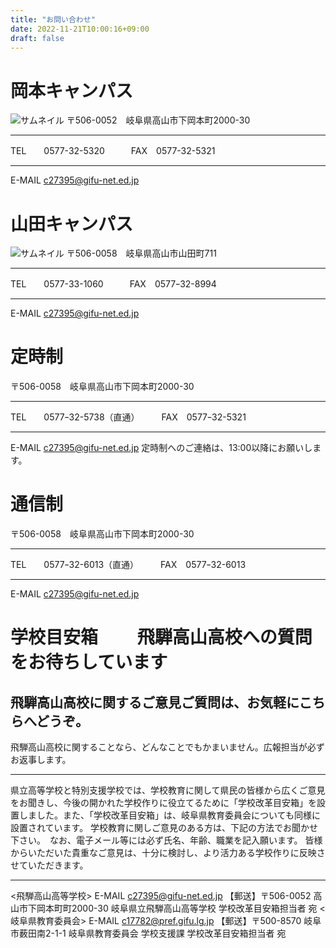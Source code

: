 ```yaml
---
title: "お問い合わせ"
date: 2022-11-21T10:00:16+09:00
draft: false
---
```

# 岡本キャンパス
![サムネイル](images/okamoto.jpeg)
〒506-0052　岐阜県高山市下岡本町2000-30
***
TEL　　0577-32-5320　　　FAX　0577-32-5321
***
E-MAIL c27395@gifu-net.ed.jp
# 山田キャンパス
![サムネイル](images/yamada.jpeg)
〒506-0058　岐阜県高山市山田町711
***
TEL　　0577-33-1060　　　FAX　0577ｰ32-8994
***
E-MAIL c27395@gifu-net.ed.jp
# 定時制
〒506-0058　岐阜県高山市下岡本町2000-30
***
TEL　　0577ｰ32-5738（直通）　　　FAX　0577ｰ32-5321
***
E-MAIL c27395@gifu-net.ed.jp
定時制へのご連絡は、13:00以降にお願いします。
# 通信制
〒506-0058　岐阜県高山市下岡本町2000-30
***
TEL　　0577ｰ32-6013（直通）　　　FAX　0577ｰ32-6013
***
E-MAIL c27395@gifu-net.ed.jp
# 学校目安箱　　 飛騨高山高校への質問をお待ちしています
## 飛騨高山高校に関するご意見ご質問は、お気軽にこちらへどうぞ。
飛騨高山高校に関することなら、どんなことでもかまいません。広報担当が必ずお返事します。
***
県立高等学校と特別支援学校では、学校教育に関して県民の皆様から広くご意見をお聞きし、今後の開かれた学校作りに役立てるために「学校改革目安箱」を設置しました。また、「学校改革目安箱」は、岐阜県教育委員会についても同様に設置されています。 学校教育に関しご意見のある方は、下記の方法でお聞かせ下さい。　なお、電子メール等には必ず氏名、年齢、職業を記入願います。 皆様からいただいた貴重なご意見は、十分に検討し、より活力ある学校作りに反映させていただきます。
***
<飛騨高山高等学校>
E-MAIL c27395@gifu-net.ed.jp
【郵送】〒506-0052 高山市下岡本町町2000-30
岐阜県立飛騨高山高等学校 学校改革目安箱担当者 宛
<岐阜県教育委員会>
E-MAIL c17782@pref.gifu.lg.jp
【郵送】〒500-8570 岐阜市薮田南2-1-1
岐阜県教育委員会 学校支援課 学校改革目安箱担当者 宛